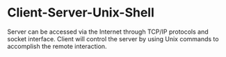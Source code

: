 # Client-Server-Unix-Shell
Server can be accessed via the Internet through TCP/IP protocols and socket interface. Client will control the server by using Unix commands to accomplish the remote interaction.
